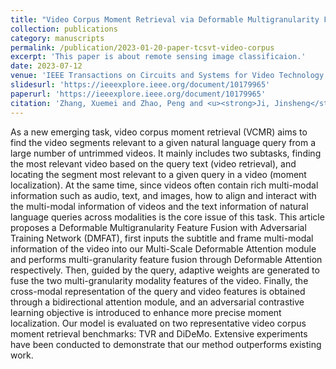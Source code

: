 ```yaml
---
title: "Video Corpus Moment Retrieval via Deformable Multigranularity Feature Fusion and Adversarial Training"
collection: publications
category: manuscripts
permalink: /publication/2023-01-20-paper-tcsvt-video-corpus
excerpt: 'This paper is about remote sensing image classificaion.'
date: 2023-07-12
venue: 'IEEE Transactions on Circuits and Systems for Video Technology'
slidesurl: 'https://ieeexplore.ieee.org/document/10179965'
paperurl: 'https://ieeexplore.ieee.org/document/10179965'
citation: 'Zhang, Xuemei and Zhao, Peng and <u><strong>Ji, Jinsheng</strong></u> and Lu, Xiankai and Yin, Yilong, "Video Corpus Moment Retrieval via Deformable Multigranularity Feature Fusion and Adversarial Training," in IEEE Transactions on Circuits and Systems for Video Technology, vol. 34, no. 8, pp. 6686-6698, Aug. 2024, doi: 10.1109/TCSVT.2023.3294567.'
---
```

As a new emerging task, video corpus moment retrieval (VCMR) aims to find the video segments relevant to a given natural language query from a large number of untrimmed videos. It mainly includes two subtasks, finding the most relevant video based on the query text (video retrieval), and locating the segment most relevant to a given query in a video (moment localization). At the same time, since videos often contain rich multi-modal information such as audio, text, and images, how to align and interact with the multi-modal information of videos and the text information of natural language queries across modalities is the core issue of this task. This article proposes a Deformable Multigranularity Feature Fusion with Adversarial Training Network (DMFAT), first inputs the subtitle and frame multi-modal information of the video into our Multi-Scale Deformable Attention module and performs multi-granularity feature fusion through Deformable Attention respectively. Then, guided by the query, adaptive weights are generated to fuse the two multi-granularity modality features of the video. Finally, the cross-modal representation of the query and video features is obtained through a bidirectional attention module, and an adversarial contrastive learning objective is introduced to enhance more precise moment localization. Our model is evaluated on two representative video corpus moment retrieval benchmarks: TVR and DiDeMo. Extensive experiments have been conducted to demonstrate that our method outperforms existing work.
